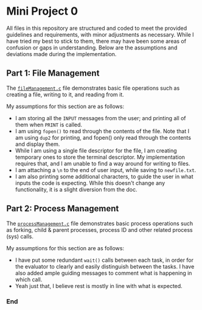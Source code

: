 # Mini Project 0

All files in this repository are structured and coded to meet the provided guidelines and requirements, with minor adjustments as necessary. While I have tried my best to stick to them, there may have been some areas of confusion or gaps in understanding. Below are the assumptions and deviations made during the implementation.

## Part 1: File Management

The [`fileManagement.c`](/Part-1/fileManagement.c) file demonstrates basic file operations such as creating a file, writing to it, and reading from it.

My assumptions for this section are as follows:
- I am storing all the `INPUT` messages from the user; and printing all of them when `PRINT` is called.
- I am using `fopen()` to read through the contents of the file. Note that I am using `dup2` for printing, and fopen() only read through the contents and display them.
- While I am using a single file descriptor for the file, I am creating temporary ones to store the terminal descriptor. My implementation requires that, and I am unable to find a way around for writing to files.
- I am attaching a `\n` to the end of user input, while saving to `newfile.txt`.
- I am also printing some additional characters, to guide the user in what inputs the code is expecting. While this doesn't change any functionality, it is a slight diversion from the doc.

## Part 2: Process Management

The [`processManagement.c`](/Part-2/processManagement.c) file demonstrates basic process operations such as forking, child & parent processes, process ID and other related process (sys) calls.

My assumptions for this section are as follows:
- I have put some redundant `wait()` calls between each task, in order for the evaluator to clearly and easily distinguish between the tasks. I have also added ample guiding messages to comment what is happening in which call.
- Yeah just that, I believe rest is mostly in line with what is expected.

### End